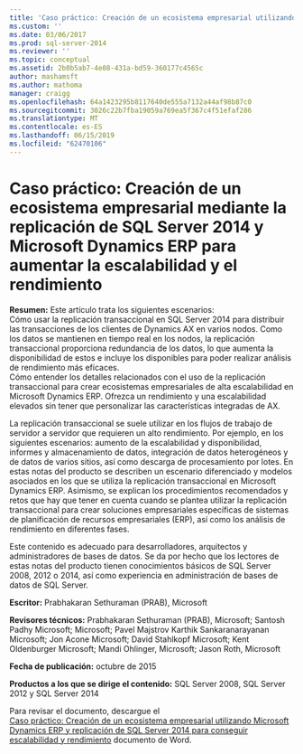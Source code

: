 ```yaml
---
title: 'Caso práctico: Creación de un ecosistema empresarial utilizando la replicación de escalabilidad y rendimiento de SQL Server 2014 y Microsoft Dynamics ERP | Microsoft Docs'
ms.custom: ''
ms.date: 03/06/2017
ms.prod: sql-server-2014
ms.reviewer: ''
ms.topic: conceptual
ms.assetid: 2b0b5ab7-4e08-431a-bd59-360177c4565c
author: mashamsft
ms.author: mathoma
manager: craigg
ms.openlocfilehash: 64a1423295b8117640de555a7132a44af98b87c0
ms.sourcegitcommit: 3026c22b7fba19059a769ea5f367c4f51efaf286
ms.translationtype: MT
ms.contentlocale: es-ES
ms.lasthandoff: 06/15/2019
ms.locfileid: "62470106"
---
```

# <a name="case-study-building-an-enterprise-ecosystem-with-microsoft-dynamics-erp-and-sql-server-2014-replication-for-scalability-and-performance"></a>Caso práctico: Creación de un ecosistema empresarial mediante la replicación de SQL Server 2014 y Microsoft Dynamics ERP para aumentar la escalabilidad y el rendimiento

  **Resumen:** Este artículo trata los siguientes escenarios:  
Cómo usar la replicación transaccional en SQL Server 2014 para distribuir las transacciones de los clientes de Dynamics AX en varios nodos. Como los datos se mantienen en tiempo real en los nodos, la replicación transaccional proporciona redundancia de los datos, lo que aumenta la disponibilidad de estos e incluye los disponibles para poder realizar análisis de rendimiento más eficaces.  
Cómo entender los detalles relacionados con el uso de la replicación transaccional para crear ecosistemas empresariales de alta escalabilidad en Microsoft Dynamics ERP. Ofrezca un rendimiento y una escalabilidad elevados sin tener que personalizar las características integradas de AX.  
  
 La replicación transaccional se suele utilizar en los flujos de trabajo de servidor a servidor que requieren un alto rendimiento. Por ejemplo, en los siguientes escenarios: aumento de la escalabilidad y disponibilidad, informes y almacenamiento de datos, integración de datos heterogéneos y de datos de varios sitios, así como descarga de procesamiento por lotes. En estas notas del producto se describen un escenario diferenciado y modelos asociados en los que se utiliza la replicación transaccional en Microsoft Dynamics ERP. Asimismo, se explican los procedimientos recomendados y retos que hay que tener en cuenta cuando se plantea utilizar la replicación transaccional para crear soluciones empresariales específicas de sistemas de planificación de recursos empresariales (ERP), así como los análisis de rendimiento en diferentes fases.  
  
 Este contenido es adecuado para desarrolladores, arquitectos y administradores de bases de datos. Se da por hecho que los lectores de estas notas del producto tienen conocimientos básicos de SQL Server 2008, 2012 o 2014, así como experiencia en administración de bases de datos de SQL Server.  
  
 **Escritor:** Prabhakaran Sethuraman (PRAB), Microsoft  
  
 **Revisores técnicos:** Prabhakaran Sethuraman (PRAB), Microsoft; Santosh Padhy Microsoft; Microsoft; Pavel Majstrov Karthik Sankaranarayanan Microsoft; Jon Acone Microsoft; David Stahlkopf Microsoft; Kent Oldenburger Microsoft; Mandi Ohlinger, Microsoft; Jason Roth, Microsoft  
  
 **Fecha de publicación:** octubre de 2015  
  
 **Productos a los que se dirige el contenido:** SQL Server 2008, SQL Server 2012 y SQL Server 2014  
  
 Para revisar el documento, descargue el  
        [Caso práctico: Creación de un ecosistema empresarial utilizando Microsoft Dynamics ERP y replicación de SQL Server 2014 para conseguir escalabilidad y rendimiento](https://download.microsoft.com/download/D/2/0/D20E1C5F-72EA-4505-9F26-FEF9550EFD44/A%20Case%20Study%20Using%20Replication%20to%20Build%20an%20Enterprise%20Ecosystem%20in%20Microsoft%20Dynamics%20ERP%20for%20Scalability%20and%20Performance.docx) documento de Word.  
  
  
